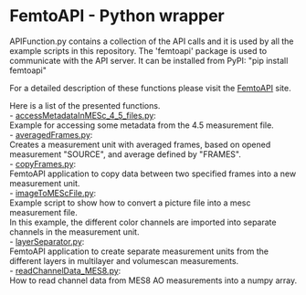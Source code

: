 # FemtoAPI - Python wrapper

APIFunction.py contains a collection of the API calls and it is used by all the example scripts in this repository. The 'femtoapi' package is used to communicate with the API server. It can be installed from PyPI: "pip install femtoapi"


For a detailed description of these functions please visit the [FemtoAPI](https://femtonics.atlassian.net/wiki/spaces/API2/pages/1448161743/FemtoAPI+2.0) site.

Here is a list of the presented functions.  
	- [accessMetadataInMESc_4_5_files.py](https://github.com/Femtonics/FemtoAPI/blob/Atlas/Python/accessMetadataInMESc_4_5_files.py):  
		Example for accessing some metadata from the 4.5 measurement file.  
	- [averagedFrames.py](https://github.com/Femtonics/FemtoAPI/blob/Atlas/Python/averagedFrames.py):  
		Creates a measurement unit with averaged frames, based on opened measurement "SOURCE", and average defined by "FRAMES".  
	- [copyFrames.py](https://github.com/Femtonics/FemtoAPI/blob/Atlas/Python/copyFrames.py):  
		FemtoAPI application to copy data between two specified frames into a new measurement unit.  
	- [imageToMEScFile.py](https://github.com/Femtonics/FemtoAPI/blob/Atlas/Python/imageToMEScFile.py):  
		Example script to show how to convert a picture file into a mesc measurement file.  
		In this example, the different color channels are imported into separate channels in the measurement unit.  
	- [layerSeparator.py](https://github.com/Femtonics/FemtoAPI/blob/Atlas/Python/layerSeparator.py):  
		FemtoAPI application to create separate measurement units from the different layers in multilayer and volumescan measurements.  
	- [readChannelData_MES8.py](https://github.com/Femtonics/FemtoAPI/blob/Atlas/Python/readChannelData_MES8.py):  
		How to read channel data from MES8 AO measurements into a numpy array.  
	